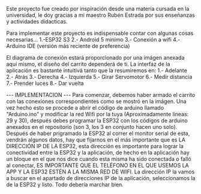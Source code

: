 Este proyecto fue creado por inspiración desde una materia cursada en la universidad, le doy gracias a mi maestro Rubén Estrada por sus enseñanzas y
actividades didacticas.

Para implementar este proyecto es indispensable contar con algunas cosas necesarias... 
  1.-ESP32 S3
  2.- Android 5 minímo
  3.- Conexión a wifi
  4.- Arduino IDE (versión más reciente de preferencia) 
  
El diagrama de conexión estará proporcionado por una imágen anexada aquí mismo, el diseño del carrito dependerá de ti.
La interfaz de la aplicación es bastante intuitivá tanto que la resumiremos en:
   1.- Adelante
   2.- Atrás
   3.- Derecha
   4.- Izquierda
   5.- Girar Servomotor
   6.- Medir distancia
   7.- Prender luces
   8.- Dar vuelta

--- IMPLEMENTACION ---
Para comenzar, debemos haber armado el carrito con las conexiones correspondientes como se mostró en la imágen. Una vez hecho esto se procede a
abrir el código de arduino llamado "Arduino.ino" y modificar la red Wifi por la tuya (Aproximadamente lineas: 29 y 30), después debes programar la ESP32 con los códigos
de arduino anexados en el repositorio (son 3, los 3 en conjunto hacen uno solo). Después de haber prigramado la ESP32
al correr el monitor serial de esta, vendrán algunos datos, hay que fijarnos en el más importante que es LA DIRECCIÓN IP DE LA ESP32, esta dirección es
importante para lograr la conectividad entre la ESP32 y la aplicación, de hecho en la aplicación hay un bloque en el que nos dice cuando esta misma ha sido 
conectada o falló al conectar, ES IMPORTANTE QUE EL TELÉFONO EN EL QUE USEMOS LA APP Y LA ESP32 ESTÉN A LA MISMA RED DE WIFI.
La dirección IP la vamos a buscar en el apartado de direcciones IP de la aplicación, seleccionamos la de la ESP32 y listo. Todo debería marchar bien.
 


